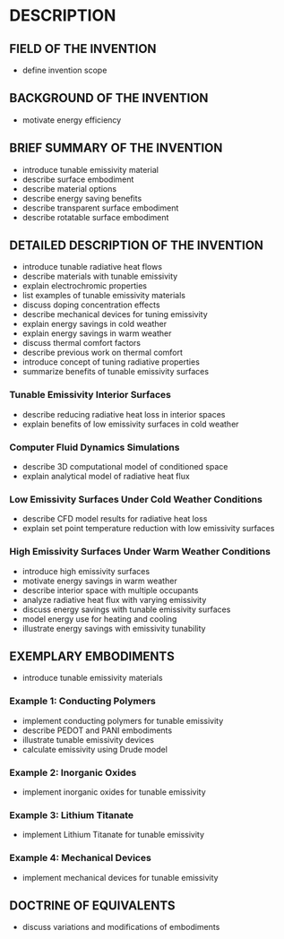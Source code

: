 # DESCRIPTION

## FIELD OF THE INVENTION

- define invention scope

## BACKGROUND OF THE INVENTION

- motivate energy efficiency

## BRIEF SUMMARY OF THE INVENTION

- introduce tunable emissivity material
- describe surface embodiment
- describe material options
- describe energy saving benefits
- describe transparent surface embodiment
- describe rotatable surface embodiment

## DETAILED DESCRIPTION OF THE INVENTION

- introduce tunable radiative heat flows
- describe materials with tunable emissivity
- explain electrochromic properties
- list examples of tunable emissivity materials
- discuss doping concentration effects
- describe mechanical devices for tuning emissivity
- explain energy savings in cold weather
- explain energy savings in warm weather
- discuss thermal comfort factors
- describe previous work on thermal comfort
- introduce concept of tuning radiative properties
- summarize benefits of tunable emissivity surfaces

### Tunable Emissivity Interior Surfaces

- describe reducing radiative heat loss in interior spaces
- explain benefits of low emissivity surfaces in cold weather

### Computer Fluid Dynamics Simulations

- describe 3D computational model of conditioned space
- explain analytical model of radiative heat flux

### Low Emissivity Surfaces Under Cold Weather Conditions

- describe CFD model results for radiative heat loss
- explain set point temperature reduction with low emissivity surfaces

### High Emissivity Surfaces Under Warm Weather Conditions

- introduce high emissivity surfaces
- motivate energy savings in warm weather
- describe interior space with multiple occupants
- analyze radiative heat flux with varying emissivity
- discuss energy savings with tunable emissivity surfaces
- model energy use for heating and cooling
- illustrate energy savings with emissivity tunability

## EXEMPLARY EMBODIMENTS

- introduce tunable emissivity materials

### Example 1: Conducting Polymers

- implement conducting polymers for tunable emissivity
- describe PEDOT and PANI embodiments
- illustrate tunable emissivity devices
- calculate emissivity using Drude model

### Example 2: Inorganic Oxides

- implement inorganic oxides for tunable emissivity

### Example 3: Lithium Titanate

- implement Lithium Titanate for tunable emissivity

### Example 4: Mechanical Devices

- implement mechanical devices for tunable emissivity

## DOCTRINE OF EQUIVALENTS

- discuss variations and modifications of embodiments

